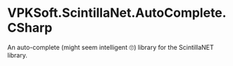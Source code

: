 # VPKSoft.ScintillaNet.AutoComplete.CSharp
An auto-complete (might seem intelligent 🙄) library for the ScintillaNET library.
